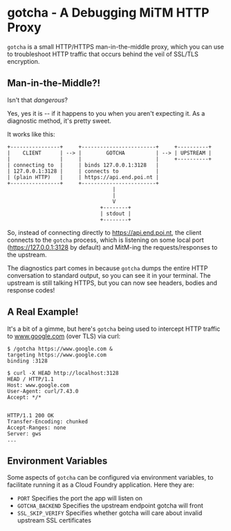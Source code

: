 gotcha - A Debugging MiTM HTTP Proxy
====================================

`gotcha` is a small HTTP/HTTPS man-in-the-middle proxy, which you
can use to troubleshoot HTTP traffic that occurs behind the veil
of SSL/TLS encryption.

Man-in-the-Middle?!
-------------------

Isn't that _dangerous_?

Yes, yes it is -- if it happens to you when you aren't expecting
it.  As a diagnostic method, it's pretty sweet.

It works like this:

```
+----------------+     +------------------------+     +----------+
|    CLIENT      | --> |        GOTCHA          | --> | UPSTREAM |
|                |     |                        |     +----------+
| connecting to  |     | binds 127.0.0.1:3128   |
| 127.0.0.1:3128 |     | connects to            |
| (plain HTTP)   |     | https://api.end.poi.nt |
+----------------+     +------------------------+
                                  |
                                  |
                                  V
                              +--------+
                              | stdout |
                              +--------+
```

So, instead of connecting directly to https://api.end.poi.nt, the
client connects to the `gotcha` process, which is listening on
some local port (https://127.0.0.1:3128 by default) and MitM-ing the
requests/responses to the upstream.

The diagnostics part comes in because `gotcha` dumps the entire HTTP
conversation to standard output, so you can see it in your
terminal.  The upstream is still talking HTTPS, but you can now
see headers, bodies and response codes!


A Real Example!
---------------

It's a bit of a gimme, but here's `gotcha` being used to intercept
HTTP traffic to www.google.com (over TLS) via curl:

```
$ /gotcha https://www.google.com &
targeting https://www.google.com
binding :3128

$ curl -X HEAD http://localhost:3128
HEAD / HTTP/1.1
Host: www.google.com
User-Agent: curl/7.43.0
Accept: */*


HTTP/1.1 200 OK
Transfer-Encoding: chunked
Accept-Ranges: none
Server: gws
...
```

Environment Variables
---------------------

Some aspects of `gotcha` can be configured via environment variables, to
facilitate running it as a Cloud Foundry application. Here they are:

- `PORT` Specifies the port the app will listen on
- `GOTCHA_BACKEND` Specifies the upstream endpoint gotcha will front
- `SSL_SKIP_VERIFY` Specifies whether gotcha will care about invalid upstream SSL certificates
